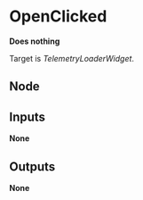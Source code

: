 # OpenClicked
**Does nothing**  

Target is *TelemetryLoaderWidget*.  

## Node

## Inputs
**None**

## Outputs
**None**